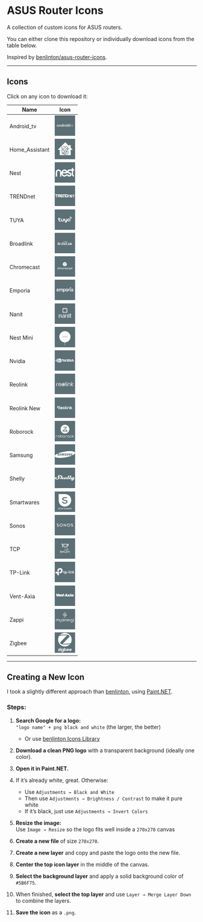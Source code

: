 # ASUS Router Icons

A collection of custom icons for ASUS routers.

You can either clone this repository or individually download icons from the table below.

Inspired by [benlinton/asus-router-icons](https://github.com/benlinton/asus-router-icons).

---

## Icons

Click on any icon to download it:

| Name             | Icon                                      |
|------------------|-------------------------------------------|
| Android_tv       | <img src="Asus%20Icons/Android_tv_SS.png" width="54"> |
| Home_Assistant   | <img src="Asus%20Icons/Home_Assistant.png" width="54"> |
| Nest             | <img src="Asus%20Icons/Nest_SS.png" width="54"> |
| TRENDnet         | <img src="Asus%20Icons/TRENDnet_SS.png" width="54"> |
| TUYA             | <img src="Asus%20Icons/TUYA_SS.png" width="54"> |
| Broadlink        | <img src="Asus%20Icons/broadlink_SS.png" width="54"> |
| Chromecast       | <img src="Asus%20Icons/chromecast_SS.png" width="54"> |
| Emporia          | <img src="Asus%20Icons/emporia_SS.png" width="54"> |
| Nanit            | <img src="Asus%20Icons/nanit_SS.png" width="54"> |
| Nest Mini        | <img src="Asus%20Icons/nest-mini.png" width="54"> |
| Nvidia           | <img src="Asus%20Icons/nvidia_SS.png" width="54"> |
| Reolink          | <img src="Asus%20Icons/reolink_SS.png" width="54"> |
| Reolink New      | <img src="Asus%20Icons/reolink_new_SS.png" width="54"> |
| Roborock         | <img src="Asus%20Icons/roborock_SS.png" width="54"> |
| Samsung          | <img src="Asus%20Icons/samsung.png" width="54"> |
| Shelly           | <img src="Asus%20Icons/shelly_SS.png" width="54"> |
| Smartwares       | <img src="Asus%20Icons/smartwares_SS.png" width="54"> |
| Sonos            | <img src="Asus%20Icons/sonos.png" width="54"> |
| TCP              | <img src="Asus%20Icons/tcp.png" width="54"> |
| TP-Link          | <img src="Asus%20Icons/tplink_SS.png" width="54"> |
| Vent-Axia        | <img src="Asus%20Icons/ventaxia.png" width="54"> |
| Zappi            | <img src="Asus%20Icons/zappi-SS.png" width="54"> |
| Zigbee           | <img src="Asus%20Icons/zigbee_SS.png" width="54"> |

---

## Creating a New Icon

I took a slightly different approach than [benlinton](https://github.com/benlinton/asus-router-icons), using [Paint.NET](https://www.getpaint.net/download.html).

### Steps:

1. **Search Google for a logo:**  
   `"logo name" + png black and white` (the larger, the better)
   - Or use  [benlinton Icons Library](https://github.com/benlinton/awesome-dashboard-icons)

2. **Download a clean PNG logo** with a transparent background (ideally one color).

3. **Open it in Paint.NET.**

4. If it’s already white, great. Otherwise:
   - Use `Adjustments → Black and White`
   - Then use `Adjustments → Brightness / Contrast` to make it pure white
   - If it’s black, just use `Adjustments → Invert Colors`

5. **Resize the image:**  
   Use `Image → Resize` so the logo fits well inside a `270x270` canvas

6. **Create a new file** of size `270x270`.

7. **Create a new layer** and copy and paste the logo onto the new file.

8. **Center the top icon layer** in the middle of the canvas.

9. **Select the background layer** and apply a solid background color of `#5B6F75`.

10. When finished, **select the top layer** and use `Layer → Merge Layer Down` to combine the layers.

11. **Save the icon** as a `.png`.
